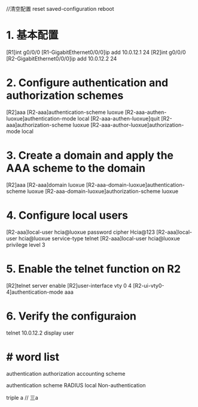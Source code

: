 //清空配置
<R1>reset saved-configuration
<R1>reboot

# 1. 基本配置
[R1]int g0/0/0
[R1-GigabitEthernet0/0/0]ip add 10.0.12.1 24
[R2]int g0/0/0
[R2-GigabitEthernet0/0/0]ip add 10.0.12.2 24


# 2. Configure authentication and authorization schemes
[R2]aaa
[R2-aaa]authentication-scheme luoxue
[R2-aaa-authen-luoxue]authentication-mode local
[R2-aaa-authen-luoxue]quit
[R2-aaa]authorization-scheme luoxue
[R2-aaa-author-luoxue]authorization-mode local


# 3. Create a domain and apply the AAA scheme to the domain
[R2]aaa
[R2-aaa]domain luoxue
[R2-aaa-domain-luoxue]authentication-scheme luoxue
[R2-aaa-domain-luoxue]authorization-scheme luoxue


# 4. Configure local users
[R2-aaa]local-user hcia@luoxue password cipher Hcia@123
[R2-aaa]local-user hcia@luoxue service-type telnet 
[R2-aaa]local-user hcia@luoxue privilege level 3

# 5. Enable the telnet function on R2
[R2]telnet server enable 
[R2]user-interface vty 0 4
[R2-ui-vty0-4]authentication-mode aaa


# 6. Verify the configuraion
<R1>telnet 10.0.12.2
<R2>display user



# # word list

authentication
authorization
accounting
scheme

authentication scheme
RADIUS
local
Non-authentication

triple a  // 三a

